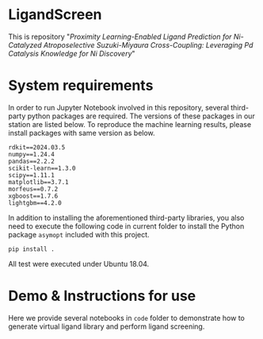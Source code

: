 # LigandScreen

This is repository "*Proximity Learning-Enabled Ligand Prediction for Ni-Catalyzed Atroposelective Suzuki-Miyaura Cross-Coupling: Leveraging Pd Catalysis Knowledge for Ni Discovery*"

# System requirements
In order to run Jupyter Notebook involved in this repository, several third-party python packages are required. The versions of these packages in our station are listed below. To reproduce the machine learning results, please install packages with same version as below.

```
rdkit==2024.03.5
numpy==1.24.4
pandas==2.2.2
scikit-learn==1.3.0
scipy==1.11.1
matplotlib==3.7.1
morfeus==0.7.2
xgboost==1.7.6
lightgbm==4.2.0
```
In addition to installing the aforementioned third-party libraries, you also need to execute the following code in current folder to install the Python package `asymopt` included with this project.
```
pip install .
```
All test were executed under Ubuntu 18.04.
# Demo & Instructions for use
Here we provide several notebooks in `code` folder to demonstrate how to generate virtual ligand library and perform ligand screening.